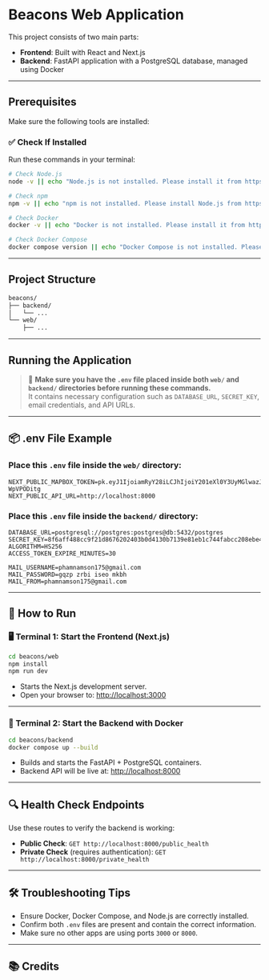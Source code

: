 # Beacons Web Application

This project consists of two main parts:
- **Frontend**: Built with React and Next.js
- **Backend**: FastAPI application with a PostgreSQL database, managed using Docker

---

## Prerequisites

Make sure the following tools are installed:

### ✅ Check If Installed

Run these commands in your terminal:

```bash
# Check Node.js
node -v || echo "Node.js is not installed. Please install it from https://nodejs.org/"

# Check npm
npm -v || echo "npm is not installed. Please install Node.js from https://nodejs.org/"

# Check Docker
docker -v || echo "Docker is not installed. Please install it from https://www.docker.com/"

# Check Docker Compose
docker compose version || echo "Docker Compose is not installed. Please install it with Docker Desktop."
```

---

## Project Structure

```bash
beacons/
├── backend/
│   └── ...
└── web/
    ├── ...
```

---

## Running the Application

> 🛑 **Make sure you have the `.env` file placed inside both `web/` and `backend/` directories before running these commands.**  
> It contains necessary configuration such as `DATABASE_URL`, `SECRET_KEY`, email credentials, and API URLs.

---

## 📦 .env File Example

### Place this `.env` file inside the `web/` directory:

```env
NEXT_PUBLIC_MAPBOX_TOKEN=pk.eyJ1IjoiamRyY28iLCJhIjoiY201eXl0Y3UyMGlwazJtbXgzNmgwbXN4bSJ9.agXYuQ1r9mqa-WpVPODitg
NEXT_PUBLIC_API_URL=http://localhost:8000
```

### Place this `.env` file inside the `backend/` directory:

```env
DATABASE_URL=postgresql://postgres:postgres@db:5432/postgres
SECRET_KEY=8f6aff488cc9f21d8676202403b0d4130b7139e81eb1c744fabcc208ebe452aa
ALGORITHM=HS256
ACCESS_TOKEN_EXPIRE_MINUTES=30

MAIL_USERNAME=phamnamson175@gmail.com
MAIL_PASSWORD=gqzp zrbi iseo mkbh
MAIL_FROM=phamnamson175@gmail.com
```

---

## 🚀 How to Run

### 🖥️ Terminal 1: Start the Frontend (Next.js)

```bash
cd beacons/web
npm install
npm run dev
```

- Starts the Next.js development server.
- Open your browser to: [http://localhost:3000](http://localhost:3000)

---

### 🐳 Terminal 2: Start the Backend with Docker

```bash
cd beacons/backend
docker compose up --build
```

- Builds and starts the FastAPI + PostgreSQL containers.
- Backend API will be live at: [http://localhost:8000](http://localhost:8000)

---

## 🔍 Health Check Endpoints

Use these routes to verify the backend is working:

- **Public Check**: `GET http://localhost:8000/public_health`
- **Private Check** (requires authentication): `GET http://localhost:8000/private_health`

---

## 🛠️ Troubleshooting Tips

- Ensure Docker, Docker Compose, and Node.js are correctly installed.
- Confirm both `.env` files are present and contain the correct information.
- Make sure no other apps are using ports `3000` or `8000`.

---

## 📚 Credits
